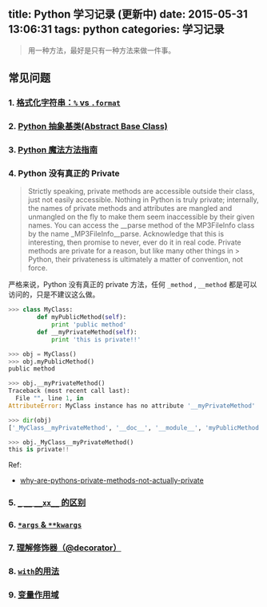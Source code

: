 title: Python 学习记录 (更新中)
date: 2015-05-31 13:06:31
tags: python
categories: 学习记录
---

<blockquote class="blockquote-center">用一种方法，最好是只有一种方法来做一件事。</blockquote>

## 常见问题
### 1. [格式化字符串：`%` vs `.format`](http://stackoverflow.com/questions/5082452/python-string-formatting-vs-format)
### 2. [Python 抽象基类(Abstract Base Class)](http://zaiste.net/2013/01/abstract_classes_in_python/)
### 3. [Python 魔法方法指南](http://pyzh.readthedocs.org/en/latest/python-magic-methods-guide.html)
<!-- more -->
### 4. Python 没有真正的 Private

> Strictly speaking, private methods are accessible outside their class, just not easily accessible. Nothing in Python is truly private; internally, the names of private methods and attributes are mangled and unmangled on the fly to make them seem inaccessible by their given names. You can access the \__parse method of the MP3FileInfo class by the name _MP3FileInfo__parse. Acknowledge that this is interesting, then promise to never, ever do it in real code. Private methods are private for a reason, but like many other things in > Python, their privateness is ultimately a matter of convention, not force.

严格来说，Python 没有真正的 private 方法，任何 `_method` , `__method` 都是可以访问的，只是不建议这么做。

```python
>>> class MyClass:
        def myPublicMethod(self):
            print 'public method'
        def __myPrivateMethod(self):
            print 'this is private!!'

>>> obj = MyClass()
>>> obj.myPublicMethod()
public method

>>> obj.__myPrivateMethod()
Traceback (most recent call last):
  File "", line 1, in
AttributeError: MyClass instance has no attribute '__myPrivateMethod'

>>> dir(obj)
['_MyClass__myPrivateMethod', '__doc__', '__module__', 'myPublicMethod']

>>> obj._MyClass__myPrivateMethod()
this is private!!
```

Ref:
- [why-are-pythons-private-methods-not-actually-private](http://stackoverflow.com/questions/70528/why-are-pythons-private-methods-not-actually-private)

### 5. [`_` `__` `__xx__` 的区别](http://igorsobreira.com/2010/09/16/difference-between-one-underline-and-two-underlines-in-python.html)

### 6. [`*args` & `**kwargs`](http://stackoverflow.com/questions/36901/what-does-double-star-and-star-do-for-python-parameters)

### 7. [理解修饰器（@decorator）](http://coolshell.cn/articles/11265.html)

### 8. [`with`的用法](http://blog.kissdata.com/2014/05/23/python-with.html)

### 9. [变量作用域](http://www.saltycrane.com/blog/2008/01/python-variable-scope-notes/)
